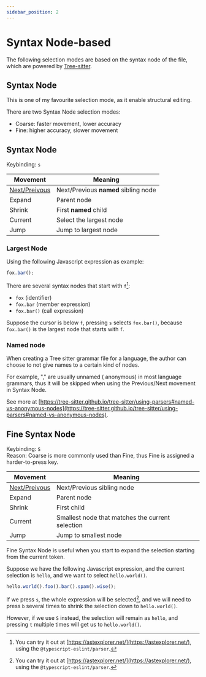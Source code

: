 ```yaml
---
sidebar_position: 2
---
```


# Syntax Node-based

The following selection modes are based on the syntax node of the file, which are
powered by [Tree-sitter](https://github.com/tree-sitter).

## Syntax Node

This is one of my favourite selection mode, as it enable structural editing.

There are two Syntax Node selection modes:

- Coarse: faster movement, lower accuracy
- Fine: higher accuracy, slower movement

## Syntax Node

Keybinding: `s`

| Movement                                           | Meaning                              |
| -------------------------------------------------- | ------------------------------------ |
| [Next/Preivous](../core-movements.mdx#nextprevious) | Next/Previous **named** sibling node |
| Expand                                             | Parent node                          |
| Shrink                                             | First **named** child                |
| Current                                            | Select the largest node              |
| Jump                                               | Jump to largest node                 |

### Largest Node

Using the following Javascript expression as example:

```js
fox.bar();
```

There are several syntax nodes that start with `f`[^1]:

- `fox` (identifier)
- `fox.bar` (member expression)
- `fox.bar()` (call expression)

Suppose the cursor is below `f`, pressing `s` selects `fox.bar()`, because `fox.bar()` is the largest node that starts with `f`.

[^1]: You can try it out at [https://astexplorer.net/](https://astexplorer.net/), using the `@typescript-eslint/parser`.

### Named node

When creating a Tree sitter grammar file for a language, the author can choose
to not give names to a certain kind of nodes.

For example, "," are usually unnamed (
anonymous) in most language grammars, thus it will be skipped when using the
Previous/Next movement in Syntax Node.

See more at [https://tree-sitter.github.io/tree-sitter/using-parsers#named-vs-anonymous-nodes](https://tree-sitter.github.io/tree-sitter/using-parsers#named-vs-anonymous-nodes).

## Fine Syntax Node

Keybinding: `S`  
Reason: Coarse is more commonly used than Fine, thus Fine is assigned a harder-to-press key.

| Movement                                           | Meaning                                          |
| -------------------------------------------------- | ------------------------------------------------ |
| [Next/Preivous](../core-movements.mdx#nextprevious) | Next/Previous sibling node                       |
| Expand                                             | Parent node                                      |
| Shrink                                             | First child                                      |
| Current                                            | Smallest node that matches the current selection |
| Jump                                               | Jump to smallest node                            |

Fine Syntax Node is useful when you start to expand the selection starting from the current token.

Suppose we have the following Javascript expression, and the current selection is `hello`, and we want to select `hello.world()`.

```js
hello.world().foo().bar().spam().wise();
```

If we press `s`, the whole expression will be selected[^1], and we will need to press `b` several times to shrink the selection down to `hello.world()`.

However, if we use `S` instead, the selection will remain as `hello`, and pressing `t` multiple times will get us to `hello.world()`.

[^1]: See [Largest Node](#largest-node)
